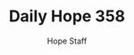 ---
image: /assets/img/daily-hope-default-artwork.png
title: Daily Hope 358
number: 358
categories:
  - Daily Hope
author: Hope Staff
notes: Daily Hope 358
embed: >-
  <iframe style="border-radius:12px" src="https://open.spotify.com/embed/episode/3KEfHGPL0bOs1cPMZqm8Rh?utm_source=generator" width="100%" height="352" frameBorder="0" allowfullscreen="" allow="autoplay; clipboard-write; encrypted-media; fullscreen; picture-in-picture" loading="lazy"></iframe>
---